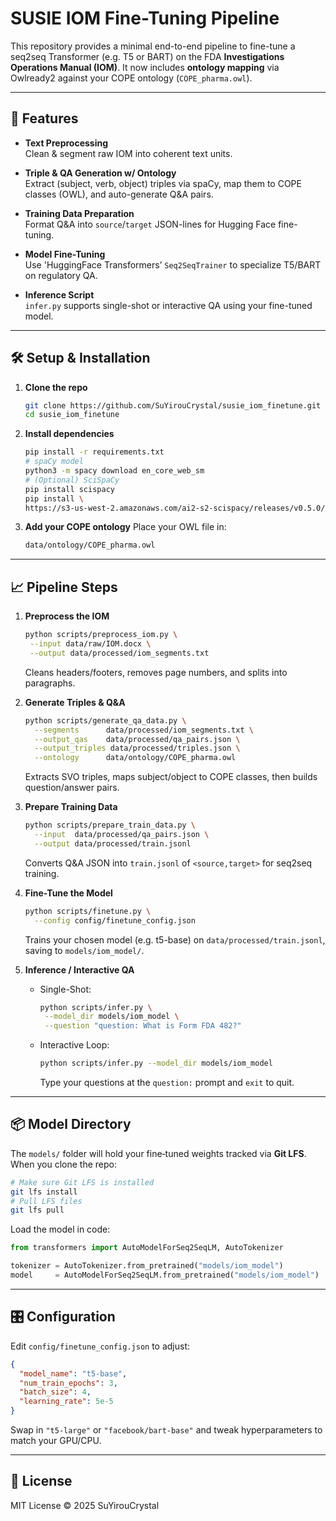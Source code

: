 # SUSIE IOM Fine-Tuning Pipeline

This repository provides a minimal end-to-end pipeline to fine-tune a seq2seq Transformer (e.g. T5 or BART) on the FDA **Investigations Operations Manual (IOM)**. It now includes **ontology mapping** via Owlready2 against your COPE ontology (`COPE_pharma.owl`).

---

## 🚀 Features

- **Text Preprocessing**  
  Clean & segment raw IOM into coherent text units.

- **Triple & QA Generation w/ Ontology**  
  Extract (subject, verb, object) triples via spaCy, map them to COPE classes (OWL), and auto-generate Q&A pairs.

- **Training Data Preparation**  
  Format Q&A into `source`/`target` JSON-lines for Hugging Face fine-tuning.

- **Model Fine-Tuning**  
  Use 'HuggingFace Transformers’ `Seq2SeqTrainer` to specialize T5/BART on regulatory QA.

- **Inference Script**  
  `infer.py` supports single-shot or interactive QA using your fine-tuned model.

---

## 🛠️ Setup & Installation

1. **Clone the repo**  
   ```bash
   git clone https://github.com/SuYirouCrystal/susie_iom_finetune.git
   cd susie_iom_finetune
   ```

2. **Install dependencies**
   ```bash
   pip install -r requirements.txt
   # spaCy model
   python3 -m spacy download en_core_web_sm
   # (Optional) SciSpaCy  
   pip install scispacy  
   pip install \
   https://s3-us-west-2.amazonaws.com/ai2-s2-scispacy/releases/v0.5.0/en_core_sci_sm-0.5.0.tar.gz
   ```

3. **Add your COPE ontology**
   Place your OWL file in:
   ```bash
   data/ontology/COPE_pharma.owl
   ```

---

## 📈 Pipeline Steps

1. **Preprocess the IOM**  
   ```bash
   python scripts/preprocess_iom.py \
    --input data/raw/IOM.docx \
    --output data/processed/iom_segments.txt
   ```
   Cleans headers/footers, removes page numbers, and splits into paragraphs.

2. **Generate Triples & Q&A**
   ```bash
   python scripts/generate_qa_data.py \
     --segments      data/processed/iom_segments.txt \
     --output_qas    data/processed/qa_pairs.json \
     --output_triples data/processed/triples.json \
     --ontology      data/ontology/COPE_pharma.owl
   ```
   Extracts SVO triples, maps subject/object to COPE classes, then builds question/answer pairs.

3. **Prepare Training Data**
   ```bash
   python scripts/prepare_train_data.py \
     --input  data/processed/qa_pairs.json \
     --output data/processed/train.jsonl
   ```
   Converts Q&A JSON into `train.jsonl` of `<source,target>` for seq2seq training.

4. **Fine-Tune the Model**
   ```bash
   python scripts/finetune.py \
     --config config/finetune_config.json
   ```
   Trains your chosen model (e.g. t5-base) on `data/processed/train.jsonl`, saving to `models/iom_model/`.

5. **Inference / Interactive QA**
   * Single-Shot:
     ```bash
     python scripts/infer.py \
      --model_dir models/iom_model \
      --question "question: What is Form FDA 482?"
     ```
   * Interactive Loop:
     ```bash
     python scripts/infer.py --model_dir models/iom_model
     ```
     Type your questions at the `question:` prompt and `exit` to quit.

---

## 📦 Model Directory

The `models/` folder will hold your fine‑tuned weights tracked via **Git LFS**. When you clone the repo:
```bash
# Make sure Git LFS is installed
git lfs install
# Pull LFS files
git lfs pull
```
Load the model in code:

```python
from transformers import AutoModelForSeq2SeqLM, AutoTokenizer

tokenizer = AutoTokenizer.from_pretrained("models/iom_model")
model     = AutoModelForSeq2SeqLM.from_pretrained("models/iom_model")
```

---

## 🎛️ Configuration
Edit `config/finetune_config.json` to adjust:
```json
{
  "model_name": "t5-base",
  "num_train_epochs": 3,
  "batch_size": 4,
  "learning_rate": 5e-5
}
```
Swap in `"t5-large"` or `"facebook/bart-base"` and tweak hyperparameters to match your GPU/CPU.

---

## 📜 License
MIT License © 2025 SuYirouCrystal
